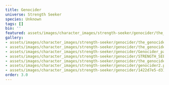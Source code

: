 ```yaml
---
title: Genocider
universe: Strength Seeker
species: Unknown
tags: []
bio: ''
featured: assets/images/character_images/strength-seeker/genocider/the_genocider_guy.png
gallery:
- assets/images/character_images/strength-seeker/genocider/the_genocider_guy.png
- assets/images/character_images/strength-seeker/genocider/the_genocider_love.png
- assets/images/character_images/strength-seeker/genocider/Genocider_panel.png
- assets/images/character_images/strength-seeker/genocider/STRENGTH_SEEKER.png
- assets/images/character_images/strength-seeker/genocider/the_genocider.png
- assets/images/character_images/strength-seeker/genocider/genocider2.png
- assets/images/character_images/strength-seeker/genocider/1422d7e5-d31a-4100-99ee-9e9e1db2fd15.png
order: 3.0
---
```



